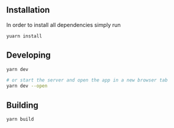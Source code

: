 ## Installation

In order to install all dependencies simply run

```bash
yuarn install
```

## Developing

```bash
yarn dev

# or start the server and open the app in a new browser tab
yarn dev --open
```

## Building

```bash
yarn build
```
